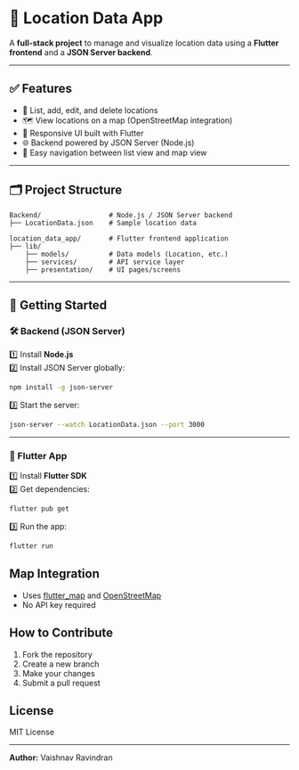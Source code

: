 # 📍 Location Data App

A **full-stack project** to manage and visualize location data using a **Flutter frontend** and a **JSON Server backend**.

---

## ✅ Features

- 📌 List, add, edit, and delete locations
- 🗺️ View locations on a map (OpenStreetMap integration)
- 📱 Responsive UI built with Flutter
- 🌐 Backend powered by JSON Server (Node.js)
- 🔁 Easy navigation between list view and map view

---

## 🗂 Project Structure

```
Backend/                 # Node.js / JSON Server backend
├── LocationData.json    # Sample location data

location_data_app/       # Flutter frontend application
├── lib/
    ├── models/          # Data models (Location, etc.)
    ├── services/        # API service layer
    ├── presentation/    # UI pages/screens
```

---

## 🚀 Getting Started

### 🛠 Backend (JSON Server)

1️⃣ Install **Node.js**  
2️⃣ Install JSON Server globally:
```bash
npm install -g json-server
```

3️⃣ Start the server:
```bash
json-server --watch LocationData.json --port 3000
```

---

### 💙 Flutter App

1️⃣ Install **Flutter SDK**  
2️⃣ Get dependencies:
```bash
flutter pub get
```

3️⃣ Run the app:
```bash
flutter run
```

## Map Integration

- Uses [flutter_map](https://pub.dev/packages/flutter_map) and [OpenStreetMap](https://www.openstreetmap.org/)
- No API key required

## How to Contribute

1. Fork the repository
2. Create a new branch
3. Make your changes
4. Submit a pull request

## License

MIT License

---

**Author:** Vaishnav Ravindran
